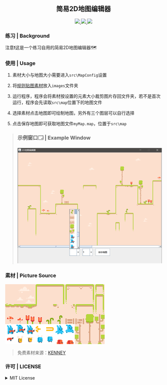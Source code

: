 <p align="center">
    <a>
        <h2 align="center">简易2D地图编辑器</h2>
    </a>
</p>

<p align="center">
    <a href="https://github.com/Chizer77/Simple2DMapEditor">
        <img src="https://img.shields.io/github/languages/code-size/Chizer77/Simple2DMapEditor?color=%232cc5f6&label=code&logo=github&logoColor=%232cc5f6&style=flat-square">
    </a>
    <a href="https://github.com/Chizer77/Simple2DMapEditor">
        <img src="https://img.shields.io/github/directory-file-count/Chizer77/Simple2DMapEditor?logo=github&style=flat-square">
    </a>
    <a href="https://github.com/Chizer77/Simple2DMapEditor/blob/main/LICENSE.md">
        <img src="https://img.shields.io/github/license/Chizer77/Simple2DMapEditor?style=flat">
    </a>
</p>

### 练习 | Background
注意❗这是一个练习自用的简易2D地图编辑器🗺

### 使用 | Usage
1. 素材大小与地图大小需要进入`src\MapConfig`设置

2. 将[规则贴图素材](exampleImage/mapImage.png "贴图素材")放入`images`文件夹

3. 运行程序，程序会将素材按设置的元素大小裁剪图片存回文件夹，若不是首次运行，程序会先读取`src\map`位置下的地图文件

4. 选择素材点击地图即可绘制地图，另外有三个图层可以自行选择

5. 点击保存地图即可获取地图文件`myMap.map`，位置于`src\map`


> ### 示例窗口🗔 | Example Window
> ![示例窗口](exampleImage/Run-timePicture.png "示例窗口")

### 素材 | Picture Source
![贴图素材](exampleImage/mapImage.png "贴图素材")
> 免费素材来源：<a href="www.kenney.nl">KENNEY</a>

### 许可 | LICENSE
<details>
<summary>MIT License</summary>

[![FOSSA Status](https://app.fossa.com/api/projects/git%2Bgithub.com%2FChizer77%2FSimple2DMapEditor.svg?type=large)](https://app.fossa.com/projects/git%2Bgithub.com%2FChizer77%2FSimple2DMapEditor?ref=badge_large)

</details>


